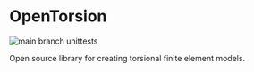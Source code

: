 # OpenTorsion
![main branch unittests](https://github.com/htunk/opentorsion/actions/workflows/unittest.yml/badge.svg?branch=main)

Open source library for creating torsional finite element models.
